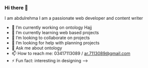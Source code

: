 ### Hi there 👋

I am abdulrehma 
I am a passionate web developer and content writer 
- 🔭 I’m currently working on ontology Hajj
- 🌱 I’m currently learning web based projects 
- 👯 I’m looking to collaborate on projects 
- 🤔 I’m looking for help with planning projects
- 💬 Ask me about ontology
- 📫 How to reach me: 03417113089 / ar.7113089@gmail.com
- ⚡ Fun fact: interesting in designing
-->
